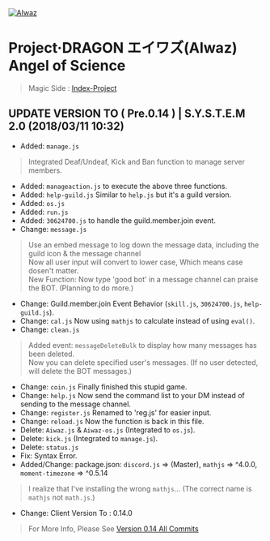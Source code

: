 <body>
<div>
<a href="https://github.com/ChisanaKita/AIWAZ"><img src="https://i.imgur.com/Fta2jMg.jpg" alt="AIwaz" /></a>
</div>
</body>

#        Project·DRAGON エイワズ(AIwaz) Angel of Science
> Magic Side : [Index-Project](https://github.com/STARLITENAMO/Index-Project)
## UPDATE VERSION TO ( Pre.0.14 ) | S.Y.S.T.E.M 2.0 (2018/03/11 10:32)
- Added: `manage.js`
> Integrated Deaf/Undeaf, Kick and Ban function to manage server members.
- Added: `manageaction.js` to execute the above three functions.
- Added: `help-guild.js` Similar to `help.js` but it's a guild version.
- Added: `os.js`
- Added: `run.js`
- Added: `30624700.js` to handle the guild.member.join event.
- Change: `message.js`
> Use an embed message to log down the message data, including the guild icon & the message channel<br>
Now all user input will convert to lower case, Which means case dosen't matter.<br>
New Function: Now type 'good bot' in a message channel can praise the BOT. (Planning to do more.)
- Change: Guild.member.join Event Behavior (`skill.js`, `30624700.js`, `help-guild.js`).
- Change: `cal.js` Now using `mathjs` to calculate instead of using `eval()`.
- Change: `clean.js`
> Added event: `messageDeleteBulk` to display how many messages has been deleted.<br>
Now you can delete specified user's messages. (If no user detected, will delete the BOT messages.)
- Change: `coin.js` Finally finished this stupid game.
- Change: `help.js` Now send the command list to your DM instead of sending to the message channel.
- Change: `register.js` Renamed to 'reg.js' for easier input.
- Change: `reload.js` Now the function is back in this file.
- Delete: `Aiwaz.js` & `Aiwaz-os.js` (Integrated to `os.js`).
- Delete: `kick.js` (Integrated to `manage.js`).
- Delete: `status.js`
- Fix: Syntax Error.
- Added/Change: package.json:  `discord.js` => (Master), `mathjs` => ^4.0.0, `moment-timezone` => ^0.5.14
> I realize that I've installing the wrong `mathjs`... (The correct name is `mathjs` not `math.js`.)
- Change: Client Version To : 0.14.0
> For More Info, Please See [Version 0.14 All Commits](https://github.com/ChisanaKita/AIWAZ/commits/0.14)
